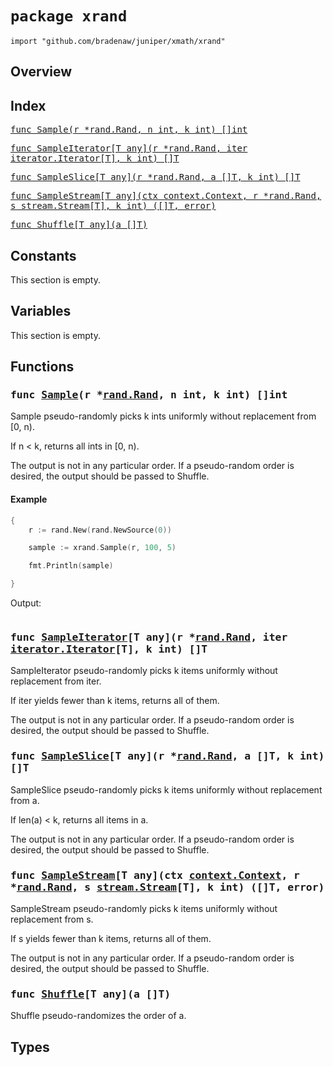 # `package xrand`

```
import "github.com/bradenaw/juniper/xmath/xrand"
```

## Overview



## Index

<samp><a href="#Sample">func Sample(r *rand.Rand, n int, k int) []int</a></samp>

<samp><a href="#SampleIterator">func SampleIterator[T any](r *rand.Rand, iter iterator.Iterator[T], k int) []T</a></samp>

<samp><a href="#SampleSlice">func SampleSlice[T any](r *rand.Rand, a []T, k int) []T</a></samp>

<samp><a href="#SampleStream">func SampleStream[T any](ctx context.Context, r *rand.Rand, s stream.Stream[T], k int) ([]T, error)</a></samp>

<samp><a href="#Shuffle">func Shuffle[T any](a []T)</a></samp>


## Constants

This section is empty.

## Variables

This section is empty.

## Functions

<h3><a id="Sample"></a><samp>func <a href="#Sample">Sample</a>(r *<a href="https://pkg.go.dev/math/rand#Rand">rand.Rand</a>, n int, k int) []int</samp></h3>

Sample pseudo-randomly picks k ints uniformly without replacement from [0, n).

If n < k, returns all ints in [0, n).

The output is not in any particular order. If a pseudo-random order is desired, the output should
be passed to Shuffle.


#### Example 
```go
{
	r := rand.New(rand.NewSource(0))

	sample := xrand.Sample(r, 100, 5)

	fmt.Println(sample)

}
```

Output:
```text
```
<h3><a id="SampleIterator"></a><samp>func <a href="#SampleIterator">SampleIterator</a>[T any](r *<a href="https://pkg.go.dev/math/rand#Rand">rand.Rand</a>, iter <a href="../iterator.html#Iterator">iterator.Iterator</a>[T], k int) []T</samp></h3>

SampleIterator pseudo-randomly picks k items uniformly without replacement from iter.

If iter yields fewer than k items, returns all of them.

The output is not in any particular order. If a pseudo-random order is desired, the output should
be passed to Shuffle.


<h3><a id="SampleSlice"></a><samp>func <a href="#SampleSlice">SampleSlice</a>[T any](r *<a href="https://pkg.go.dev/math/rand#Rand">rand.Rand</a>, a []T, k int) []T</samp></h3>

SampleSlice pseudo-randomly picks k items uniformly without replacement from a.

If len(a) < k, returns all items in a.

The output is not in any particular order. If a pseudo-random order is desired, the output should
be passed to Shuffle.


<h3><a id="SampleStream"></a><samp>func <a href="#SampleStream">SampleStream</a>[T any](ctx <a href="https://pkg.go.dev/context#Context">context.Context</a>, r *<a href="https://pkg.go.dev/math/rand#Rand">rand.Rand</a>, s <a href="../stream.html#Stream">stream.Stream</a>[T], k int) ([]T, error)</samp></h3>

SampleStream pseudo-randomly picks k items uniformly without replacement from s.

If s yields fewer than k items, returns all of them.

The output is not in any particular order. If a pseudo-random order is desired, the output should
be passed to Shuffle.


<h3><a id="Shuffle"></a><samp>func <a href="#Shuffle">Shuffle</a>[T any](a []T)</samp></h3>

Shuffle pseudo-randomizes the order of a.


## Types


